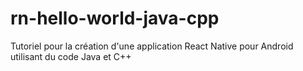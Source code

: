# rn-hello-world-java-cpp
Tutoriel pour la création d'une application React Native pour Android utilisant du code Java et C++
